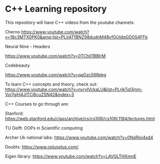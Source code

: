 # C++ Learning repository
This repository will have C++ videos from the youtube channels:

Cherno
https://www.youtube.com/watch?v=18c3MTX0PK0&amp;list=PLlrATfBNZ98dudnM48yfGUldqGD0S4FFb

Neural Nine - Headers

https://www.youtube.com/watch?v=0TCh01BBlrM

Codebeauty

https://www.youtube.com/watch?v=qaGzc56Rekg

To learn C++ concepts and theory, check out:
https://www.youtube.com/watch?v=nvrylVckaLU&list=PLrjkTql3jnm-Voi7giH4JITCi6cuZSN42&index=3

C++ Courses to go through are:

Stanford: https://web.stanford.edu/class/archive/cs/cs106l/cs106l.1184/lectures.html 


TU Delft: OOPs in Scientific computing


Archer Uk national labs:  https://www.youtube.com/watch?v=0NsRloi4xd4


Doubts: https://www.cplusplus.com/


Eigen library: https://www.youtube.com/watch?v=LAVGLTHXmnE
